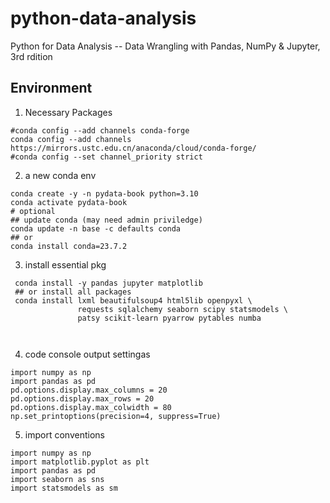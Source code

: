 # python-data-analysis
Python for Data Analysis -- Data Wrangling with Pandas, NumPy &amp; Jupyter, 3rd rdition



## Environment

1. Necessary Packages

```shell
#conda config --add channels conda-forge
conda config --add channels https://mirrors.ustc.edu.cn/anaconda/cloud/conda-forge/
#conda config --set channel_priority strict
```

2. a new conda env

```shell
conda create -y -n pydata-book python=3.10
conda activate pydata-book
# optional 
## update conda (may need admin priviledge)
conda update -n base -c defaults conda
## or
conda install conda=23.7.2

```

3. install essential pkg 

```shell
 conda install -y pandas jupyter matplotlib
 ## or install all packages
 conda install lxml beautifulsoup4 html5lib openpyxl \
               requests sqlalchemy seaborn scipy statsmodels \
               patsy scikit-learn pyarrow pytables numba
               
        
```

4. code console output settingas

```shell
import numpy as np
import pandas as pd
pd.options.display.max_columns = 20
pd.options.display.max_rows = 20
pd.options.display.max_colwidth = 80
np.set_printoptions(precision=4, suppress=True)
```

5. import conventions

```shell
import numpy as np
import matplotlib.pyplot as plt
import pandas as pd
import seaborn as sns
import statsmodels as sm
```



